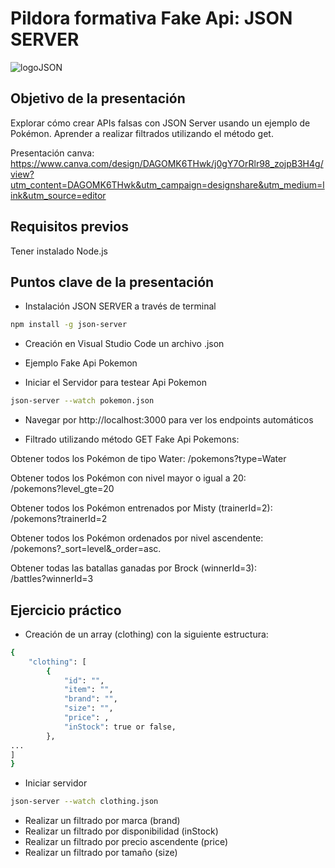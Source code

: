 # Pildora formativa Fake Api: JSON SERVER
![logoJSON](https://miro.medium.com/v2/resize:fit:700/1*o2ATIldynmbje1lV6HN9lg.png)
## Objetivo de la presentación
Explorar cómo crear APIs falsas con JSON Server usando un ejemplo de Pokémon. Aprender a realizar filtrados utilizando el método get.

Presentación canva: https://www.canva.com/design/DAGOMK6THwk/j0gY7OrRlr98_zojpB3H4g/view?utm_content=DAGOMK6THwk&utm_campaign=designshare&utm_medium=link&utm_source=editor

## Requisitos previos

Tener instalado Node.js

## Puntos clave de la presentación

- Instalación JSON SERVER a través de terminal
```bash
npm install -g json-server
```

- Creación en Visual Studio Code un archivo .json

- Ejemplo Fake Api Pokemon

- Iniciar el Servidor para testear Api Pokemon

```bash
json-server --watch pokemon.json
```

- Navegar por http://localhost:3000 para ver los endpoints automáticos

- Filtrado utilizando método GET Fake Api Pokemons:

Obtener todos los Pokémon de tipo Water: 
 /pokemons?type=Water

Obtener todos los Pokémon con nivel mayor o igual a 20:  
/pokemons?level_gte=20

Obtener todos los Pokémon entrenados por Misty (trainerId=2):  /pokemons?trainerId=2

Obtener todos los Pokémon ordenados por nivel ascendente:  
/pokemons?_sort=level&_order=asc.

Obtener todas las batallas ganadas por Brock (winnerId=3):  
/battles?winnerId=3

## Ejercicio práctico 
- Creación de un array (clothing) con la siguiente estructura: 

```bash
{
    "clothing": [
        {
            "id": "",
            "item": "",
            "brand": "",
            "size": "",
            "price": ,
            "inStock": true or false,
        },
...
]
}
```
- Iniciar servidor

```bash
json-server --watch clothing.json
```

- Realizar un filtrado por marca (brand)
- Realizar un filtrado por disponibilidad (inStock)
- Realizar un filtrado por precio ascendente (price)
- Realizar un filtrado por tamaño (size)
